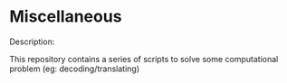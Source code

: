 # Miscellaneous

Description:

This repository contains a series of scripts to solve some computational problem (eg: decoding/translating)
